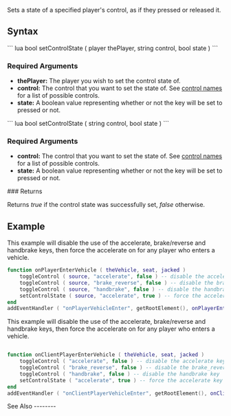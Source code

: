 Sets a state of a specified player's control, as if they pressed or released it.

Syntax
------

<section name="Server" class="server" show="true">
``` lua
bool setControlState ( player thePlayer, string control, bool state ) 
```

### Required Arguments

-   **thePlayer:** The player you wish to set the control state of.
-   **control:** The control that you want to set the state of. See [control names](/docs/control_names.md "wikilink") for a list of possible controls.
-   **state:** A boolean value representing whether or not the key will be set to pressed or not.

</section>
<section name="Client" class="client" show="true">
``` lua
bool setControlState ( string control, bool state ) 
```

### Required Arguments

-   **control:** The control that you want to set the state of. See [control names](/docs/control_names.md "wikilink") for a list of possible controls.
-   **state:** A boolean value representing whether or not the key will be set to pressed or not.

</section>
### Returns

Returns *true* if the control state was successfully set, *false* otherwise.

Example
-------

<section name="Server" class="server" show="true">
This example will disable the use of the accelerate, brake/reverse and handbrake keys, then force the accelerate on for any player who enters a vehicle.

``` lua
function onPlayerEnterVehicle ( theVehicle, seat, jacked )
    toggleControl ( source, "accelerate", false ) -- disable the accelerate key
    toggleControl ( source, "brake_reverse", false ) -- disable the brake_reverse key
    toggleControl ( source, "handbrake", false ) -- disable the handbrake key
    setControlState ( source, "accelerate", true ) -- force the accelerate key on
end
addEventHandler ( "onPlayerVehicleEnter", getRootElement(), onPlayerEnterVehicle )
```

</section>
<section name="Client" class="client" show="true">
This example will disable the use of the accelerate, brake/reverse and handbrake keys, then force the accelerate on for any player who enters a vehicle.

``` lua

function onClientPlayerEnterVehicle ( theVehicle, seat, jacked )
    toggleControl ( "accelerate", false ) -- disable the accelerate key
    toggleControl ( "brake_reverse", false ) -- disable the brake_reverse key
    toggleControl ( "handbrake", false ) -- disable the handbrake key
    setControlState ( "accelerate", true ) -- force the accelerate key on
end
addEventHandler ( "onClientPlayerVehicleEnter", getRootElement(), onClientPlayerEnterVehicle )
```

</section>
See Also
--------
